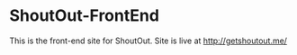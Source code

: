 ShoutOut-FrontEnd
=================

This is the front-end site for ShoutOut. Site is live at http://getshoutout.me/
